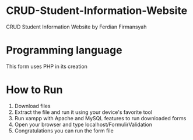 # CRUD-Student-Information-Website
CRUD Student Information Website by Ferdian Firmansyah

# Programming language
This form uses PHP in its creation

# How to Run
1. Download files
2. Extract the file and run it using your device's favorite tool
3. Run xampp with Apache and MySQL features to run downloaded forms
4. Open your browser and type localhost/FormulirValidation
5. Congratulations you can run the form file
